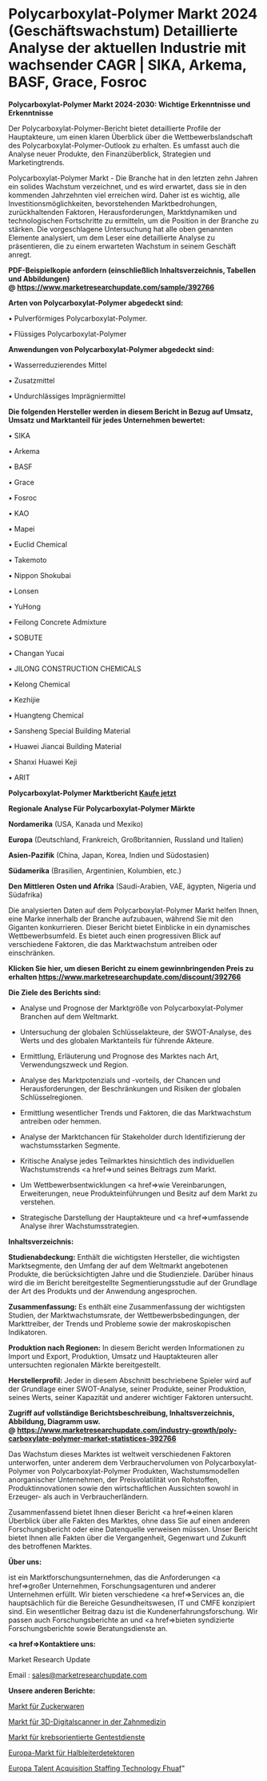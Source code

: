 # Polycarboxylat-Polymer Markt 2024 (Geschäftswachstum) Detaillierte Analyse der aktuellen Industrie mit wachsender CAGR | SIKA, Arkema, BASF, Grace, Fosroc

<strong>Polycarboxylat-Polymer Markt 2024-2030: Wichtige Erkenntnisse und Erkenntnisse</strong>

Der Polycarboxylat-Polymer-Bericht bietet detaillierte Profile der Hauptakteure, um einen klaren Überblick über die Wettbewerbslandschaft des Polycarboxylat-Polymer-Outlook zu erhalten. Es umfasst auch die Analyse neuer Produkte, den Finanzüberblick, Strategien und Marketingtrends.

Polycarboxylat-Polymer Markt - Die Branche hat in den letzten zehn Jahren ein solides Wachstum verzeichnet, und es wird erwartet, dass sie in den kommenden Jahrzehnten viel erreichen wird. Daher ist es wichtig, alle Investitionsmöglichkeiten, bevorstehenden Marktbedrohungen, zurückhaltenden Faktoren, Herausforderungen, Marktdynamiken und technologischen Fortschritte zu ermitteln, um die Position in der Branche zu stärken. Die vorgeschlagene Untersuchung hat alle oben genannten Elemente analysiert, um dem Leser eine detaillierte Analyse zu präsentieren, die zu einem erwarteten Wachstum in seinem Geschäft anregt.

<strong><b>PDF-Beispielkopie anfordern (einschließlich Inhaltsverzeichnis, Tabellen und Abbildungen) @ </b></strong><strong><a href=https://www.marketresearchupdate.com/sample/392766><strong>https://www.marketresearchupdate.com/sample/392766</u></a></strong></strong>

<strong>Arten von Polycarboxylat-Polymer abgedeckt sind:</strong>

• Pulverförmiges Polycarboxylat-Polymer.

• Flüssiges Polycarboxylat-Polymer

<strong>Anwendungen von Polycarboxylat-Polymer abgedeckt sind:</strong>

• Wasserreduzierendes Mittel

• Zusatzmittel

• Undurchlässiges Imprägniermittel

<strong>Die folgenden Hersteller werden in diesem Bericht in Bezug auf Umsatz, Umsatz und Marktanteil für jedes Unternehmen bewertet:</strong>

• SIKA

• Arkema

• BASF

• Grace

• Fosroc

• KAO

• Mapei

• Euclid Chemical

• Takemoto

• Nippon Shokubai

• Lonsen

• YuHong

• Feilong Concrete Admixture

• SOBUTE

• Changan Yucai

• JILONG CONSTRUCTION CHEMICALS

• Kelong Chemical

• Kezhijie

• Huangteng Chemical

• Sansheng Special Building Material

• Huawei Jiancai Building Material

• Shanxi Huawei Keji

• ARIT

<strong>Polycarboxylat-Polymer Marktbericht <a href=https://www.marketresearchupdate.com/buynow/392766>Kaufe jetzt</a></strong>

<strong>Regionale Analyse Für Polycarboxylat-Polymer Märkte</strong>

<strong>Nordamerika</strong> (USA, Kanada und Mexiko)

<strong>Europa</strong> (Deutschland, Frankreich, Großbritannien, Russland und Italien)

<strong>Asien-Pazifik</strong> (China, Japan, Korea, Indien und Südostasien)

<strong>Südamerika</strong> (Brasilien, Argentinien, Kolumbien, etc.)

<strong>Den Mittleren</strong> <strong>Osten und Afrika</strong> (Saudi-Arabien, VAE, ägypten, Nigeria und Südafrika)

Die analysierten Daten auf dem Polycarboxylat-Polymer Markt helfen Ihnen, eine Marke innerhalb der Branche aufzubauen, während Sie mit den Giganten konkurrieren. Dieser Bericht bietet Einblicke in ein dynamisches Wettbewerbsumfeld. Es bietet auch einen progressiven Blick auf verschiedene Faktoren, die das Marktwachstum antreiben oder einschränken.

<strong>Klicken Sie hier, um diesen Bericht zu einem gewinnbringenden Preis zu erhalten
</strong><strong><a href=https://www.marketresearchupdate.com/discount/392766>https://www.marketresearchupdate.com/discount/392766</b></u></strong></a>

<strong>Die Ziele des Berichts sind:</strong>

- Analyse und Prognose der Marktgröße von Polycarboxylat-Polymer Branchen auf dem Weltmarkt.

- Untersuchung der globalen Schlüsselakteure, der SWOT-Analyse, des Werts und des globalen Marktanteils für führende Akteure.

- Ermittlung, Erläuterung und Prognose des Marktes nach Art, Verwendungszweck und Region.

- Analyse des Marktpotenzials und -vorteils, der Chancen und Herausforderungen, der Beschränkungen und Risiken der globalen Schlüsselregionen.

- Ermittlung wesentlicher Trends und Faktoren, die das Marktwachstum antreiben oder hemmen.

- Analyse der Marktchancen für Stakeholder durch Identifizierung der wachstumsstarken Segmente.

- Kritische Analyse jedes Teilmarktes hinsichtlich des individuellen Wachstumstrends <a href=>und</a> seines Beitrags zum Markt.

- Um Wettbewerbsentwicklungen <a href=>wie</a> Vereinbarungen, Erweiterungen, neue Produkteinführungen und Besitz auf dem Markt zu verstehen.

- Strategische Darstellung der Hauptakteure und <a href=>umfas</a>sende Analyse ihrer Wachstumsstrategien.

<strong>Inhaltsverzeichnis:</strong>

<strong>Studienabdeckung:</strong> Enthält die wichtigsten Hersteller, die wichtigsten Marktsegmente, den Umfang der auf dem Weltmarkt angebotenen Produkte, die berücksichtigten Jahre und die Studienziele. Darüber hinaus wird die im Bericht bereitgestellte Segmentierungsstudie auf der Grundlage der Art des Produkts und der Anwendung angesprochen.

<strong>Zusammenfassung:</strong> Es enthält eine Zusammenfassung der wichtigsten Studien, der Marktwachstumsrate, der Wettbewerbsbedingungen, der Markttreiber, der Trends und Probleme sowie der makroskopischen Indikatoren.

<strong>Produktion nach Regionen:</strong> In diesem Bericht werden Informationen zu Import und Export, Produktion, Umsatz und Hauptakteuren aller untersuchten regionalen Märkte bereitgestellt.

<strong>Herstellerprofil:</strong> Jeder in diesem Abschnitt beschriebene Spieler wird auf der Grundlage einer SWOT-Analyse, seiner Produkte, seiner Produktion, seines Werts, seiner Kapazität und anderer wichtiger Faktoren untersucht.

<strong><b>Zugriff auf vollständige Berichtsbeschreibung, Inhaltsverzeichnis, Abbildung, Diagramm usw. @ </b></strong><strong><a href=https://www.marketresearchupdate.com/industry-growth/poly-carboxylate-polymer-market-statistices-392766>https://www.marketresearchupdate.com/industry-growth/poly-carboxylate-polymer-market-statistices-392766</a></strong>

Das Wachstum dieses Marktes ist weltweit verschiedenen Faktoren unterworfen, unter anderem dem Verbrauchervolumen von Polycarboxylat-Polymer von Polycarboxylat-Polymer Produkten, Wachstumsmodellen anorganischer Unternehmen, der Preisvolatilität von Rohstoffen, Produktinnovationen sowie den wirtschaftlichen Aussichten sowohl in Erzeuger- als auch in Verbraucherländern.

Zusammenfassend bietet Ihnen dieser Bericht <a href=>einen</a> klaren Überblick über alle Fakten des Marktes, ohne dass Sie auf einen anderen Forschungsbericht oder eine Datenquelle verweisen müssen. Unser Bericht bietet Ihnen alle Fakten über die Vergangenheit, Gegenwart und Zukunft des betroffenen Marktes.

<strong>Über uns:</strong>

 ist ein Marktforschungsunternehmen, das die Anforderungen <a href=>großer</a> Unternehmen, Forschungsagenturen und anderer Unternehmen erfüllt. Wir bieten verschiedene <a href=>Services</a> an, die hauptsächlich für die Bereiche Gesundheitswesen, IT und CMFE konzipiert sind. Ein wesentlicher Beitrag dazu ist die Kundenerfahrungsforschung. Wir passen auch Forschungsberichte an und <a href=>bieten</a> syndizierte Forschungsberichte sowie Beratungsdienste an.

<strong><a href=>Kontaktiere uns:</a></strong>

Market Research Update

Email : sales@marketresearchupdate.com

<strong>Unsere anderen Berichte:</strong>

<a href=https://www.linkedin.com/pulse/sugar-confectionery-market-future-scope-demands>Markt für Zuckerwaren</a>

<a href=https://www.linkedin.com/pulse/dentistry-3d-digital-scanner-market-research>Markt für 3D-Digitalscanner in der Zahnmedizin</a>

<a href=https://www.linkedin.com/pulse/cancer-focused-genetic-testing-services-market>Markt für krebsorientierte Gentestdienste</a>

<a href=https://www.linkedin.com/pulse/europe-semiconductor-detectors-market>Europa-Markt für Halbleiterdetektoren</a>

<a href=https://www.linkedin.com/pulse/europe-talent-acquisition-staffing-technology-fhuaf/>Europa Talent Acquisition Staffing Technology Fhuaf</a>"
